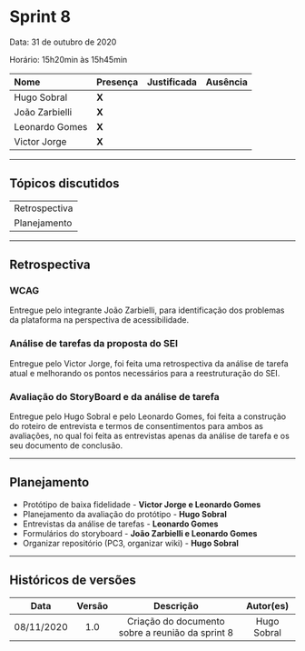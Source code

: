 # Sprint 8

Data: 31 de outubro de 2020

Horário: 15h20min às 15h45min

| Nome           | Presença | Justificada | Ausência |
| :------------- | :------- | :---------- | :------- |
| Hugo Sobral    | **X**    |             |          |
| João Zarbielli | **X**    |             |          |
| Leonardo Gomes | **X**    |             |          |
| Victor Jorge   | **X**    |             |          |

---

## Tópicos discutidos

|               |
| :------------ |
| Retrospectiva |
| Planejamento  |

---

## Retrospectiva

### WCAG

Entregue pelo integrante João Zarbielli, para identificação dos problemas da plataforma na perspectiva de acessibilidade.

### Análise de tarefas da proposta do SEI

Entregue pelo Victor Jorge, foi feita uma retrospectiva da análise de tarefa atual e melhorando os pontos necessários para a reestruturação do SEI.

### Avaliação do StoryBoard e da análise de tarefa

Entregue pelo Hugo Sobral e pelo Leonardo Gomes, foi feita a construção do roteiro de entrevista e termos de consentimentos para ambos as avaliações, no qual foi feita as entrevistas apenas da análise de tarefa e os seu documento de conclusão.

---

## Planejamento

- Protótipo de baixa fidelidade - **Victor Jorge e Leonardo Gomes**
- Planejamento da avaliação do protótipo - **Hugo Sobral**
- Entrevistas da análise de tarefas - **Leonardo Gomes**
- Formulários do storyboard - **João Zarbielli e Leonardo Gomes**
- Organizar repositório (PC3, organizar wiki) - **Hugo Sobral**

---

## Históricos de versões

|    Data    | Versão |                    Descrição                     |  Autor(es)  |
| :--------: | :----: | :----------------------------------------------: | :---------: |
| 08/11/2020 |  1.0   | Criação do documento sobre a reunião da sprint 8 | Hugo Sobral |
